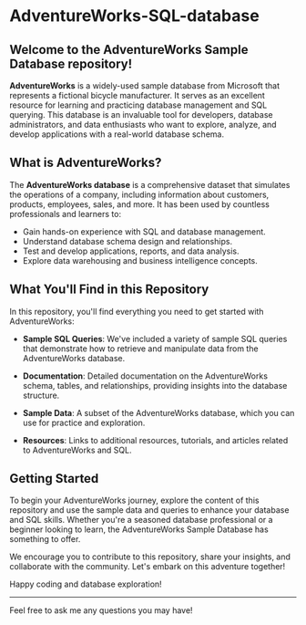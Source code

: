 # AdventureWorks-SQL-database

Welcome to the AdventureWorks Sample Database repository! 
---

**AdventureWorks** is a widely-used sample database from Microsoft that represents a fictional bicycle manufacturer. It serves as an excellent resource for learning and practicing database management and SQL querying. This database is an invaluable tool for developers, database administrators, and data enthusiasts who want to explore, analyze, and develop applications with a real-world database schema.

## What is AdventureWorks?

The **AdventureWorks database** is a comprehensive dataset that simulates the operations of a company, including information about customers, products, employees, sales, and more. It has been used by countless professionals and learners to:

- Gain hands-on experience with SQL and database management.
- Understand database schema design and relationships.
- Test and develop applications, reports, and data analysis.
- Explore data warehousing and business intelligence concepts.

## What You'll Find in this Repository

In this repository, you'll find everything you need to get started with AdventureWorks:

- **Sample SQL Queries**: We've included a variety of sample SQL queries that demonstrate how to retrieve and manipulate data from the AdventureWorks database.

- **Documentation**: Detailed documentation on the AdventureWorks schema, tables, and relationships, providing insights into the database structure.

- **Sample Data**: A subset of the AdventureWorks database, which you can use for practice and exploration.

- **Resources**: Links to additional resources, tutorials, and articles related to AdventureWorks and SQL.

## Getting Started

To begin your AdventureWorks journey, explore the content of this repository and use the sample data and queries to enhance your database and SQL skills. Whether you're a seasoned database professional or a beginner looking to learn, the AdventureWorks Sample Database has something to offer.

We encourage you to contribute to this repository, share your insights, and collaborate with the community. Let's embark on this adventure together!

Happy coding and database exploration!

---

Feel free to ask me any questions you may have!

